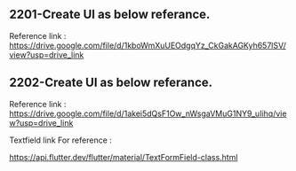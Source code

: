## 2201-Create UI as below referance.

Reference link : https://drive.google.com/file/d/1kboWmXuUEOdgqYz_CkGakAGKyh657lSV/view?usp=drive_link

## 2202-Create UI as below referance.

Reference link : https://drive.google.com/file/d/1akei5dQsF1Ow_nWsgaVMuG1NY9_uIihq/view?usp=drive_link


Textfield link For reference :

https://api.flutter.dev/flutter/material/TextFormField-class.html
